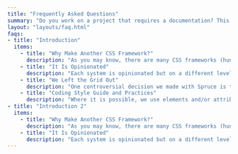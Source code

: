 ```yaml
---
title: "Frequently Asked Questions"
summary: "Do you work on a project that requires a documentation? This theme is for you. It's a simple, clean and responsive theme for Eleventy."
layout: "layouts/faq.html"
faqs:
- title: "Introduction"
  items:
    - title: "Why Make Another CSS Framework?"
      description: "As you may know, there are many CSS frameworks (hundreds of them, and a lot of them are not maintained today). Everybody can choose one that [suits](https://conedevelopment.com) their work style or project requirements. So why make another one? It is certainly not because we can do it better but because we want to do it our way. We want to be in control and make decisions."
    - title: "It Is Opinionated"
      description: "Each system is opinionated but on a different level; this is valid for Spruce too. We don’t want to vote for (strictly) any particular solution (because there is always more than one), but we will show you what we think is the best for us (and maybe for you too). We don’t believe there is a good or bad solution, but we can learn from any of them."
    - title: "We Left the Grid Out"
      description: "One controversial decision we made with Spruce is to leave a classical grid system out. Because of the late CSS layout model developments like Flexbox and Grid, we think it can be eliminated; this doesn’t mean that we won’t show you how to make layouts with ease, but we try to make it the modern way."
    - title: "Coding Style Guide and Practices"
      description: "Where it is possible, we use elements and/or attributes to style elements, but it is still a class-based framework."
- title: "Introduction 2"
  items:
    - title: "Why Make Another CSS Framework?"
      description: "As you may know, there are many CSS frameworks (hundreds of them, and a lot of them are not maintained today). Everybody can choose one that [suits](https://conedevelopment.com) their work style or project requirements. So why make another one? It is certainly not because we can do it better but because we want to do it our way. We want to be in control and make decisions."
    - title: "It Is Opinionated"
      description: "Each system is opinionated but on a different level; this is valid for Spruce too. We don’t want to vote for (strictly) any particular solution (because there is always more than one), but we will show you what we think is the best for us (and maybe for you too). We don’t believe there is a good or bad solution, but we can learn from any of them."
---
```

